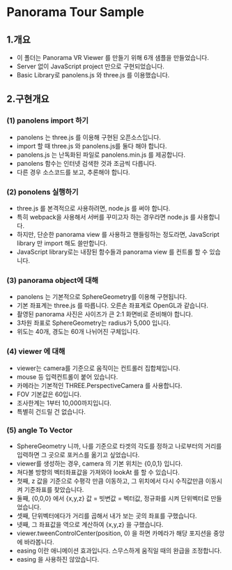 # Panorama Tour Sample
## 1.개요
- 이 폴더는 Panorama VR Viewer 를 만들기 위해 6개 샘플을 만들었습니다.
- Server 없이 JavaScript project 만으로 구현되었습니다.
- Basic Library로 panolens.js 와 three.js 를 이용했습니다.

## 2.구현개요
### (1) panolens import 하기
- panolens 는 three.js 를 이용해 구현된 오픈소스입니다.
- import 할 때 three.js 와 panolens.js를 둘다 해야 합니다.
- panolens.js 는 난독화된 파일로 panolens.min.js 를 제공합니다.
- panolens 함수는 인터넷 검색한 것과 조금씩 다릅니다.
- 다른 경우 소스코드를 보고, 추론해야 합니다.

### (2) ponolens 실행하기
- three.js 를 본격적으로 사용하려면, node.js 를 써야 합니다.
- 특히 webpack을 사용해서 서버를 꾸미고자 하는 경우라면 node.js 를 사용합니다.
- 하지만, 단순한 panorama view 를 사용하고 핸들링하는 정도라면, JavaScript library 만 import 해도 쓸만합니다.
- JavaScript library로는 내장된 함수들과 panorama view 를 컨트롤 할 수 있습니다.

### (3) panorama object에 대해
- panolens 는 기본적으로 SphereGeometry를 이용해 구현됩니다.
- 기본 좌표계는 three.js 를 따릅니다. 오른손 좌표계로 OpenGL과 같습니다.
- 촬영된 panorama 사진은 사이즈가 큰 2:1 화면비로 준비해야 합니다.
- 3차원 좌표로 SphereGeometry는 radius가 5,000 입니다.
- 위도는 40개, 경도는 60개 나뉘어진 구체입니다.

### (4) viewer 에 대해
- viewer는 camera를 기준으로 움직이는 컨트롤러 집합체입니다.
- mouse 등 입력컨트롤이 붙어 있습니다.
- 카메라는 기본적인 THREE.PerspectiveCamera 를 사용합니다.
- FOV 기본값은 60입니다.
- 조사한계는 1부터  10,000까지입니다.
- 특별히 건드릴 건 없습니다.

### (5) angle To Vector
- SphereGeometry 니까, 나를 기준으로 타겟의 각도를 정하고 나로부터의 거리를 입력하면 그 곳으로 포커스를 옮기고 싶었습니다.
- viewer를 생성하는 경우, camera 의 기본 위치는 {0,0,1} 입니다.
- 쳐다볼 방향의 벡터좌표값을 가져와야 lookAt 를 할 수 있습니다.
- 첫째, z 값을 기준으로 수평각 만큼 이동하고, 그 위치에서 다시 수직값만큼 이동시켜 기준좌표를 찾았습니다.
- 둘째, {0,0,0} 에서 {x,y,z} 값 = 빗변값 = 벡터값, 정규화를 시켜 단위벡터로 만들었습니다.
- 셋째, 단위벡터에다가 거리를 곱해서 내가 보는 곳의 좌표를 구했습니다.
- 넷째, 그 좌표값을 역으로 계산하여 {x,y,z} 을 구했습니다.
- viewer.tweenControlCenter(position, 0) 을 하면 카메라가 해당 포지션을 중앙에 바라봅니다.
- easing 이란 애니메이션 효과입니다. 스무스하게 움직일 때의 완급을 조정합니다.
- easing 을 사용하진 않았습니다.
